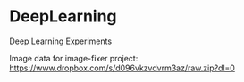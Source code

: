 # DeepLearning
Deep Learning Experiments

Image data for image-fixer project: https://www.dropbox.com/s/d096vkzvdvrm3az/raw.zip?dl=0
